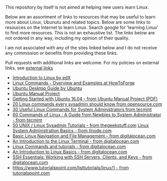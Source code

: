 This repository by itself is not aimed at helping new users learn Linux.

Below are an assortment of links to resources that may be useful to learn more about Linux, Ubunutu and related topics.
Below are some links to resources on the Internet to learn Linux.
Search google for 'learning Linux' to find more resources. This is not an exhaustive list. 
The links below are not ordered in any way, including my opinion of their quality.

I am not associated with any of the sites linked below and I do not receive any commission or benefits from providing these links.

Pull requests with additional links are welcome. For my policies on external links, see [external links](/docs/external_links.md)


- [Introduction to Linux by edX](https://www.edx.org/course/introduction-linux-linuxfoundationx-lfs101x-1)
- [Linux Commands - Overview and Examples at HowToForge](https://www.howtoforge.com/linux-commands/)
- [Ubuntu Desktop Guide by Ubuntu](https://help.ubuntu.com/stable/ubuntu-help/index.html)
- [Ubuntu Manual Project](https://ubuntu-manual.org/)
- [Getting Started with Ubuntu 16.04 - from Ubuntu Manual Project (PDF)](http://files.ubuntu-manual.org/manuals/getting-started-with-ubuntu/16.04/en_US/screen/Getting%20Started%20with%20Ubuntu%2016.04.pdf)
- [20 Linux commands every sysadmin should know from opensource.com](https://opensource.com/article/17/7/20-sysadmin-commands)
- [30 Useful Linux Commands for System Administrators from tecmint](https://www.tecmint.com/useful-linux-commands-for-system-administrators/)
- [60 Commands of Linux : A Guide from Newbies to System Administrator - from tecmint](https://www.tecmint.com/60-commands-of-linux-a-guide-from-newbies-to-system-administrator/)
- [50 UNIX / Linux Sysadmin Tutorials - from thegeekstuff.com](https://www.thegeekstuff.com/2010/12/50-unix-linux-sysadmin-tutorials)
[Linux System Administration Basics - from linode.com](https://www.linode.com/docs/tools-reference/linux-system-administration-basics/)
- [Basic Linux Navigation and File Management - from digitalocean.com](https://www.digitalocean.com/community/tutorials/basic-linux-navigation-and-file-management)
- [An Introduction to the Linux Terminal - from digitalocean.com](https://www.digitalocean.com/community/tutorials/an-introduction-to-the-linux-terminal)
- [Linux Commands and tutorials - from digitalocean.com](https://www.digitalocean.com/community/tags/linux-commands?type=tutorials)
- [An Introduction to Linux Basics - from digitalocean.com](https://www.digitalocean.com/community/tutorials/an-introduction-to-linux-basics)
- [SSH Essentials: Working with SSH Servers, Clients, and Keys - from digitalocean.com](https://www.digitalocean.com/community/tutorials/ssh-essentials-working-with-ssh-servers-clients-and-keys)
- [https://www.tutorialspoint.com/listtutorials/linux/1 - from tutorialspoint.com](https://www.tutorialspoint.com/listtutorials/linux/1)
